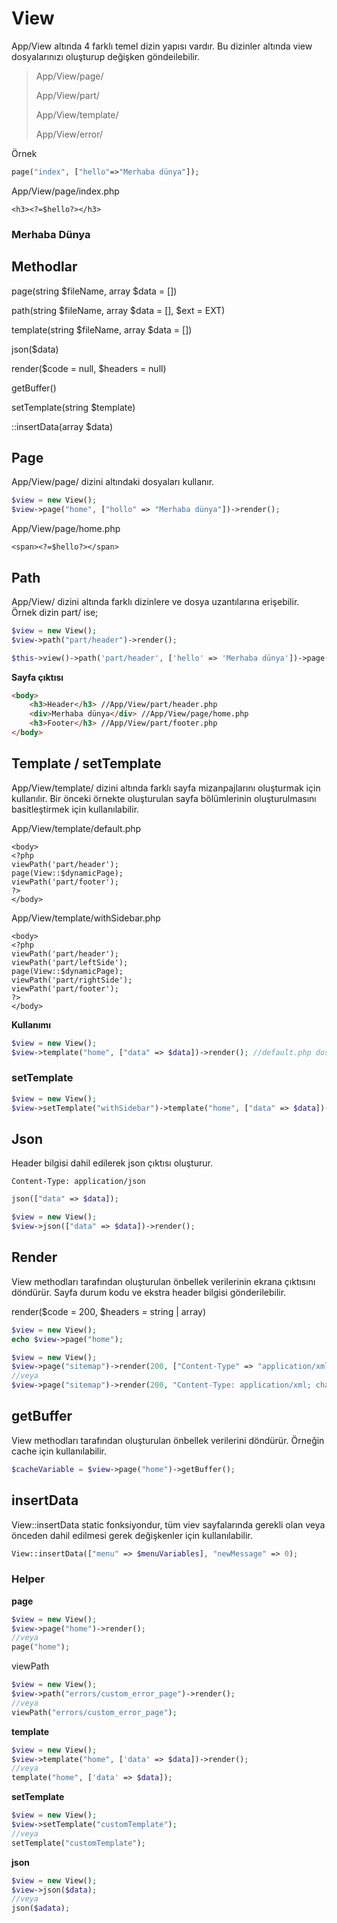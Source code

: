 # View

App/View altında 4 farklı temel dizin yapısı vardır. Bu dizinler altında view dosyalarınızı oluşturup değişken göndeilebilir.

> App/View/page/
>
> App/View/part/
>
> App/View/template/
>
> App/View/error/

Örnek

```php
page("index", ["hello"=>"Merhaba dünya"]);
```

App/View/page/index.php

```php+HTML
<h3><?=$hello?></h3>
```

<h3>Merhaba Dünya</h3>



## Methodlar

page(string $fileName, array $data = [])

path(string $fileName, array $data = [], $ext = EXT)

template(string $fileName, array $data = [])

json($data)

render($code = null, $headers = null)

getBuffer()

setTemplate(string $template)

::insertData(array $data)



## Page

App/View/page/ dizini altındaki dosyaları kullanır.

```php
$view = new View();
$view->page("home", ["hollo" => "Merhaba dünya"])->render();
```

App/View/page/home.php

```php+HTML
<span><?=$hello?></span>
```



## Path

App/View/ dizini altında farklı dizinlere ve dosya uzantılarına erişebilir. Örnek dizin part/ ise;

```php
$view = new View();
$view->path("part/header")->render();
```

```php
$this->view()->path('part/header', ['hello' => 'Merhaba dünya'])->page('home')->path('part/footer')->render();
```

**Sayfa çıktısı**

```html
<body>
    <h3>Header</h3>	//App/View/part/header.php
    <div>Merhaba dünya</div> //App/View/page/home.php
    <h3>Footer</h3> //App/View/part/footer.php
</body>
```



## Template / setTemplate

App/View/template/ dizini altında farklı sayfa mizanpajlarını oluşturmak için kullanılır. Bir önceki örnekte oluşturulan sayfa bölümlerinin oluşturulmasını basitleştirmek için kullanılabilir.

App/View/template/default.php

```php+HTML
<body>
<?php
viewPath('part/header');
page(View::$dynamicPage);
viewPath('part/footer');
?>
</body>
```

App/View/template/withSidebar.php

```php+HTML
<body>
<?php
viewPath('part/header');
viewPath('part/leftSide');
page(View::$dynamicPage);
viewPath('part/rightSide');
viewPath('part/footer');
?>
</body>
```

**Kullanımı**

```php
$view = new View();
$view->template("home", ["data" => $data])->render(); //default.php dosyası kullanılacaktır
```

### setTemplate

```php
$view = new View();
$view->setTemplate("withSidebar")->template("home", ["data" => $data])->render(); //withSidebar.php dosyası kullanılacaktır.
```



## Json

Header bilgisi dahil edilerek json çıktısı oluşturur.

```none
Content-Type: application/json
```

```php
json(["data" => $data]);
```

```php
$view = new View();
$view->json(["data" => $data])->render();
```



## Render

View methodları tarafından oluşturulan önbellek verilerinin ekrana çıktısını döndürür. Sayfa durum kodu ve ekstra header bilgisi gönderilebilir.

render($code = 200, $headers = string | array)

```php
$view = new View();
echo $view->page("home");
```

```php
$view = new View();
$view->page("sitemap")->render(200, ["Content-Type" => "application/xml; charset=utf-8"]);
//veya
$view->page("sitemap")->render(200, "Content-Type: application/xml; charset=utf-8");
```



## getBuffer

View methodları tarafından oluşturulan önbellek verilerini döndürür. Örneğin cache için kullanılabilir.

```php
$cacheVariable = $view->page("home")->getBuffer();
```



## insertData

View::insertData static fonksiyondur, tüm viev sayfalarında gerekli olan veya önceden dahil edilmesi gerek değişkenler için kullanılabilir.

```php
View::insertData(["menu" => $menuVariables], "newMessage" => 0);
```



### Helper

**page**

```php
$view = new View();
$view->page("home")->render();
//veya
page("home");
```

viewPath

```php
$view = new View();
$view->path("errors/custom_error_page")->render();
//veya
viewPath("errors/custom_error_page");
```

**template**

```php
$view = new View();
$view->template("home", ['data' => $data])->render();
//veya
template("home", ['data' => $data]);
```

**setTemplate**

```php
$view = new View();
$view->setTemplate("customTemplate");
//veya
setTemplate("customTemplate");
```

**json**

```php
$view = new View();
$view->json($data);
//veya
json($adata);
```

